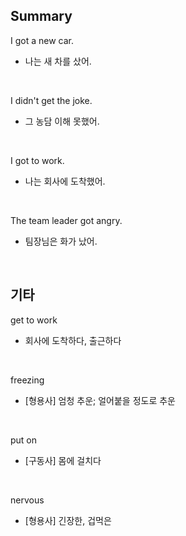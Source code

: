 ## Summary

I got a new car.
- 나는 새 차를 샀어.

<br>

I didn't get the joke.
- 그 농담 이해 못했어.

<br>

I got to work.
- 나는 회사에 도착했어.

<br>

The team leader got angry.
- 팀장님은 화가 났어.

<br>

## 기타

get to work
- 회사에 도착하다, 출근하다

<br>

freezing
- [형용사] 엄청 추운; 얼어붙을 정도로 추운

<br>

put on
- [구동사] 몸에 걸치다

<br>

nervous
- [형용사] 긴장한, 겁먹은
